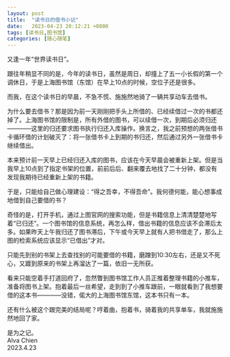 ```yaml
---
layout: post
title:  "读书日的借书小记"
date:   2023-04-23 20:12:21 +0800
tags: [读书日,图书馆]
categories: [随心随笔]
---
```


又逢一年“世界读书日”。

跟往年稍显不同的是，今年的读书日，虽然是周日，却撞上了五一小长假的第一个调休日，于是上海图书馆（东馆）在早上10点的时候，空位子还是很多。

而我，在这个读书日的早晨，不急不慌、施施然地骑了一辆共享动车去借书。

为什么要去借书？那是因为前一天刚刚把手头上所借的、已经续借过一次的书都还掉了。上海图书馆的限制是，所有外借的图书，可以续借一次，到期后必须归还————这里的归还要求图书执行归还入库操作。换言之，我之前预想的两张借书卡循环借的计划破灭了：将一张借书卡上到期的书归还，然后通过另外一张借书卡继续借出。

本来预计前一天早上已经归还入库的图书，应该在今天早晨会被重新上架。但是当我早上10点到了指定书架的位置，前前后后、翻来覆去地找了二十分钟，都没有发现我期待已经重新上架的书籍。

于是，只能给自己做心理建设：“得之吾幸，不得吾命”。我何德何能，能心想事成地借到自己要借的书？

奇怪的是，打开手机，通过上图官网的搜索功能，但是书籍信息上清清楚楚地写着“已归还”。一个图书馆的信息系统，再怎么样，借出书籍的信息应该不会滞后太多。如果昨天上午我归还了图书滞后，下午或今天早上就有人把书借走了，那么上图的检索系统应该显示“已借出”才对。

只能先到别的书架上去查找别的可能要借的书籍，磨蹭到10:30左右，还是又不死心，又踱到原来的书架上再溜达了一篇，依旧一无所获。

看来只能空着手打道回府了，忽然瞥到图书馆工作人员正推着整理书籍的小推车，准备将图书上架。抱着最后一丝希望，走到到了小推车跟前，一眼就看到了我想要借的这本书————没错，偌大的上海图书馆东馆，这本书只有一本。

还有什么被这个跟完美的结局呢？哼着曲，抱着书，骑着我的共享单车，我就施施然地回了家。

是为之记。   
Alva Chien    
2023.4.23   
